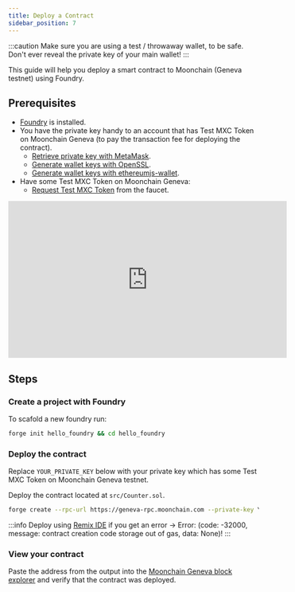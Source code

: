```yaml
---
title: Deploy a Contract
sidebar_position: 7
---
```

:::caution
Make sure you are using a test / throwaway wallet, to be safe. Don't ever reveal the private key of your main wallet!
:::

This guide will help you deploy a smart contract to Moonchain (Geneva testnet) using Foundry.

## Prerequisites

- [Foundry](https://book.getfoundry.sh/getting-started/installation) is installed.
- You have the private key handy to an account that has Test MXC Token on Moonchain Geneva (to pay the transaction fee for deploying the contract).
    - [Retrieve private key with MetaMask](https://support.metamask.io/hc/en-us/articles/360015289632-How-to-export-an-account-s-private-key#:~:text=On%20the%20account%20page%2C%20click,click%20%E2%80%9CConfirm%E2%80%9D%20to%20proceed.).
    - [Generate wallet keys with OpenSSL](https://gist.github.com/miguelmota/3793b160992b4ea0b616497b8e5aee2f).
    - [Generate wallet keys with ethereumjs-wallet](https://piyopiyo.medium.com/how-to-generate-ethereum-private-key-and-address-in-local-offline-environment-90294308593c).
- Have some Test MXC Token on Moonchain Geneva:
    - [Request Test MXC Token](/docs/Tutorials/receive-tokens) from the faucet.

<iframe width="560" height="315" src="https://www.youtube.com/embed/OPyRcqAup8o&t=223s" title="YouTube video player" frameborder="0" allow="accelerometer; autoplay; clipboard-write; encrypted-media; gyroscope; picture-in-picture; web-share" allowfullscreen></iframe>

## Steps

### Create a project with Foundry
To scafold a new foundry run:
```sh
forge init hello_foundry && cd hello_foundry
```

### Deploy the contract

Replace `YOUR_PRIVATE_KEY` below with your private key which has some Test MXC Token on Moonchain Geneva testnet.

Deploy the contract located at `src/Counter.sol`.

```sh
forge create --rpc-url https://geneva-rpc.moonchain.com --private-key YOUR_PRIVATE_KEY src/Counter.sol:Counter
```

:::info
Deploy using [Remix IDE](https://remix.ethereum.org) if you get an error ->  Error: (code: -32000, message: contract creation code storage out of gas, data: None)!
:::

### View your contract
Paste the address from the output into the [Moonchain Geneva block explorer](https://geneva-explorer.moonchain.com) and verify that the contract was deployed.
